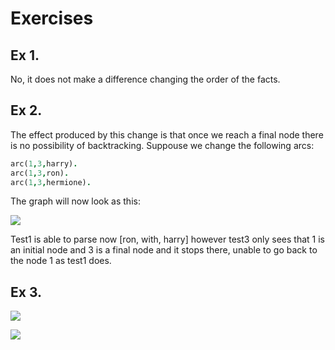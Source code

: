 # Exercises

## Ex 1.

No, it does not make a difference changing the order of the facts.

## Ex 2.
The effect produced by this change is that once we reach a final node there is no possibility of backtracking.
Suppouse we change the following arcs:

```prolog
arc(1,3,harry).
arc(1,3,ron).
arc(1,3,hermione).
```
The graph will now look as this:

<img src='https://g.gravizo.com/svg?
  digraph G {
    rankdir=LR;
    1 [shape=circle];
    1 -> 2 [label="a|the"];
    2 -> 2 [label="brave|fast"];
    2 -> 3 [label="witch|wizard|broomstick|rat"];
    3 [peripheries=2];
    3 -> 1 [label="with"];
    1 -> 3 [label="harry|hermione|ron"];
  }
'>

Test1 is able to parse now [ron, with, harry] however test3 only sees that 1 is an initial node and 3 is a final node and it stops there, unable to go back to the node 1 as test1 does.

## Ex 3.

<img src='https://g.gravizo.com/svg?
  digraph G {
    rankdir=LR;
    1 [shape=circle];
    1 -> 2 [label="aaaa"];
    2 -> 2 [label="a"];
    2 -> 3 [label="bbb"];
    3 -> 3 [label="b"];
    3 -> 4 [label="b"];
    4 [peripheries=2];
  }
'>

<img src='https://g.gravizo.com/svg?
  digraph G {
    rankdir=LR;
    1 [shape=circle];
    1 -> 2 [label="aa"];
    2 -> 2 [label="a"];
    2 -> 3 [label="cc"];
    3 -> 4 [label="bb"];
    4 -> 4 [label="b"];
    4 -> 5 [label="b"];
    5 [peripheries=2];
  }
'>